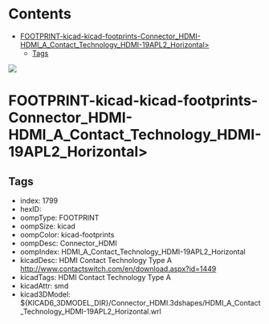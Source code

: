 



Contents
========

* [FOOTPRINT-kicad-kicad-footprints-Connector_HDMI-HDMI_A_Contact_Technology_HDMI-19APL2_Horizontal>](#footprint-kicad-kicad-footprints-connector_hdmi-hdmi_a_contact_technology_hdmi-19apl2_horizontal)
	* [Tags](#tags)
  
![][im]
# FOOTPRINT-kicad-kicad-footprints-Connector_HDMI-HDMI_A_Contact_Technology_HDMI-19APL2_Horizontal>

## Tags

- index: 1799
- hexID: 
- oompType: FOOTPRINT
- oompSize: kicad
- oompColor: kicad-footprints
- oompDesc: Connector_HDMI
- oompIndex: HDMI_A_Contact_Technology_HDMI-19APL2_Horizontal
- kicadDesc: HDMI Contact Technology Type A http://www.contactswitch.com/en/download.aspx?id=1449
- kicadTags: HDMI Contact Technology Type A
- kicadAttr: smd
- kicad3DModel: ${KICAD6_3DMODEL_DIR}/Connector_HDMI.3dshapes/HDMI_A_Contact_Technology_HDMI-19APL2_Horizontal.wrl



[im]: image.png
